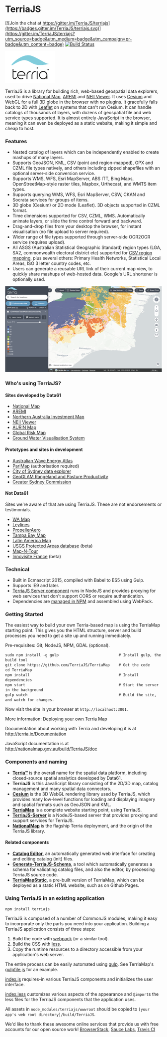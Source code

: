 
TerriaJS
============

[![Join the chat at https://gitter.im/TerriaJS/terriajs](https://badges.gitter.im/TerriaJS/terriajs.svg)](https://gitter.im/TerriaJS/terriajs?utm_source=badge&utm_medium=badge&utm_campaign=pr-badge&utm_content=badge) [![Build Status](https://travis-ci.org/TerriaJS/terriajs.svg?branch=master)](https://travis-ci.org/TerriaJS/terriajs)

![Terria logo](terria-logo.png "Terria logo")

TerriaJS is a library for building rich, web-based geospatial data explorers, used to drive [National Map](http://nationalmap.gov.au), [AREMI](http://nationalmap.gov.au/renewables) and [NEII Viewer](neiiviewer.nicta.com.au).  It uses [Cesium](https://cesiumjs.org) and WebGL for a full 3D globe in the browser with no plugins.  It gracefully falls back to 2D with [Leaflet](http://leafletjs.com/) on systems that can't run Cesium. It can handle catalogs of thousands of layers, with dozens of geospatial file and web service types supported. It is almost entirely JavaScript in the browser, meaning it can even be deployed as a static website, making it simple and cheap to host.

### Features

* Nested catalog of layers which can be independently enabled to create mashups of many layers.
* Supports GeoJSON, KML, CSV (point and region-mapped), GPX and CZML file types natively, and others including zipped shapefiles with an optional server-side conversion service.
* Supports WMS, WFS, Esri MapServer, ABS ITT, Bing Maps, OpenStreetMap-style raster tiles, Mapbox, Urthecast, and WMTS item types.
* Supports querying WMS, WFS, Esri MapServer, CSW, CKAN and Socrata services for groups of items.
* 3D globe (Cesium) or 2D mode (Leaflet). 3D objects supported in CZML format.
* Time dimensions supported for CSV, CZML, WMS. Automatically animate layers, or slide the time control forward and backward.
* Drag-and-drop files from your desktop the browser, for instant visualisation (no file upload to server required).
* Wider range of file types supported through server-side OGR2OGR service (requires upload).
* All ASGS (Australian Statistical Geographic Standard) region types (LGA, SA2, commonwealth electoral district etc) supported for [CSV region mapping](https://github.com/NICTA/nationalmap/wiki/csv-geo-au), plus several others: Primary Health Networks, Statistical Local Areas, ISO 3 letter country codes, etc.
* Users can generate a reusable URL link of their current map view, to quickly share mashups of web-hosted data. Google's URL shortener is optionally used.

![Terria screenshot](terria-screenshot.png "Terria screenshot")

### Who's using TerriaJS?

#### Sites developed by Data61

* [National Map](http://nationalmap.gov.au)
* [AREMI](http://nationalmap.gov.au/renewables)
* [Northern Australia Investment Map](http://nationalmap.gov.au/northernaustralia)
* [NEII Viewer](http://neii.org.au/viewer)
* [AURIN Map](http://map.aurin.org.au/)
* [Global Risk Map](http://globalriskmap.nicta.com.au)
* [Ground Water Visualisation System](http://groundwater-vis.research.nicta.com.au/)

#### Prototypes and sites in development

* [Australian Wave Energy Atlas](http://awavea.csiro.au/)
* [ParlMap](http://parlmap.terria.io/) (authorisation required)
* [City of Sydney data explorer](http://data.cityofsydney.nsw.gov.au/map)
* [GeoGLAM Rangeland and Pasture Productivity](http://map.geo-rapp.org/)
* [Greater Sydney Commission](http://nationalmap.research.nicta.com.au/greatersydney/)

#### Not Data61

Sites we're aware of that are using TerriaJS. These are not endorsements or testimonials.

* [WA Map](http://map.beta.data.wa.gov.au/)
* [Leylines](http://maps.leylines.ch/)
* [PropellerAero](http://www.propelleraero.com/)
* [Tampa Bay Map](http://tampabaymap.org/)
* [Latin America Map](http://www.latam-map.org/) 
* [USGS Protected Areas database](https://maps.usgs.gov/beta/padus/) (beta)
* [Map-N-Tour](http://mapntour.squarespace.com/news/?tag=3D+Map+Platforms)
* [Innovisite France](http://www.innovisite.com/map/france/) (beta)

### Technical

* Built in Ecmascript 2015, compiled with Babel to ES5 using Gulp.
* Supports IE9 and later.
* [TerriaJS Server component](https://github.com/TerriajS/TerriaJS-Server) runs in NodeJS and provides proxying for web services that don't support CORS or require authentication.
* Dependencies are [managed in NPM](https://www.npmjs.com/~terria) and assembled using WebPack.

### Getting Started ###
The easiest way to build your own Terria-based map is using the TerriaMap starting point. This gives you the HTML structure, server and build processes you need to get a site up and running immediately.

Pre-requisites: Git, NodeJS, NPM, GDAL (optional).
 
```
sudo npm install -g gulp                           # Install gulp, the build tool
git clone https://github.com/TerriaJS/TerriaMap    # Get the code
cd TerriaMap                                       
npm install                                        # Install dependencies
npm start                                          # Start the server in the background
gulp watch                                         # Build the site, and watch for changes.
```

Now visit the site in your browser at `http://localhost:3001`.
 
More information: [Deploying your own Terria Map](https://github.com/NICTA/nationalmap/wiki/Deploying-your-own-Terria-Map)

Documentation about working with Terria and developing it is at http://terria.io/Documentation

JavaScript documentation is at http://nationalmap.gov.au/build/TerriaJS/doc

### Components and naming

* **[Terria™](http://terria.io)** is the overall name for the spatial data platform, including closed-source spatial analytics developed by Data61.
* **TerriaJS** is this JavaScript library consisting of the 2D/3D map, catalog management and many spatial data connectors.
* **[Cesium](https://github.com/TerriaJS/Cesium)** is the 3D WebGL rendering library used by TerriaJS, which provides many low-level functions for loading and displaying imagery and spatial formats such as GeoJSON and KML.
* **[TerriaMap](https://github.com/TerriaJS/TerriaMap)** is a complete website starting point, using TerriaJS.
* **[TerriaJS-Server](https://github.com/TerriaJS/TerriaJS-Server)** is a NodeJS-based server that provides proxying and support services for TerriaJS.
* **[NationalMap](https://github.com/NICTA/NationalMap)** is the flagship Terria deployment, and the origin of the TerriaJS library.

#### Related components

* **[Catalog Editor](https://github.com/TerriaJS/catalog-editor)**, an automatically generated web interface for creating and editing catalog (init) files.
* **[Generate-TerriaJS-Schema](https://github.com/TerriaJS/generate-terriajs-schema)**, a tool which automatically generates a schema for validating catalog files, and also the editor, by processing TerriaJS source code.
* **[TerriaMapStatic](https://github.com/terriajs/terriamapstatic)**, a pre-built version of TerriaMap, which can be deployed as a static HTML website, such as on Github Pages.

### Using TerriaJS in an existing application

```
npm install terriajs
```

TerriaJS is composed of a number of CommonJS modules, making it easy to incorporate only the parts you need into your application.  Building a TerriaJS application consists of three steps:

1. Build the code with [webpack](https://webpack.github.io/) (or a similar tool).
2. Build the CSS with [less](http://lesscss.org/).
3. Copy the runtime resources to a directory accessible from your application's web server.

The entire process can be easily automated using [gulp](http://gulpjs.com/).  See TerriaMap's [gulpfile.js](https://github.com/TerriaJS/TerriaMap/blob/master/gulpfile.js) for an example.

[index.js](https://github.com/NICTA/nationalmap/blob/master/index.js) requires-in various TerriaJS components and initializes the user interface.

[index.less](https://github.com/NICTA/nationalmap/blob/master/index.less) customizes various aspects of the appearance and `@import`s the less files for the TerriaJS components that the application uses.

All assets in `node_modules/terriajs/wwwroot` should be copied to `[your app's web root directory]/build/TerriaJS`.

We'd like to thank these awesome online services that provide us with free accounts for our open source work!  [BrowserStack](https://www.browserstack.com), [Sauce Labs](https://saucelabs.com/), [Travis CI](https://travis-ci.org/)
